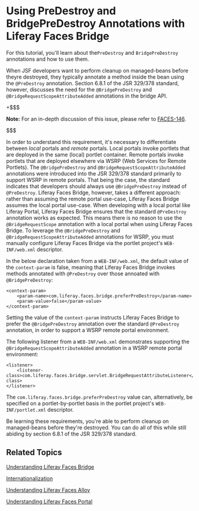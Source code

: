 # Using PreDestroy and BridgePreDestroy Annotations with Liferay Faces Bridge

For this tutorial, you'll learn about the`PreDestroy` and `BridgePreDestroy`
annotations and how to use them. 

When JSF developers want to perform cleanup on managed-beans before theyre
destroyed, they typically annotate a method inside the bean using the
`@PreDestroy` annotation. Section 6.8.1 of the JSR 329/378 standard, however,
discusses the need for the `@BridgePreDestroy` and
`@BridgeRequestScopeAttributeAdded` annotations in the bridge API. 

+$$$

**Note:** For an in-depth discussion of this issue, please refer to
[FACES-146](http://issues.liferay.com/browse/FACES-146). 

$$$

In order to understand this requirement, it's necessary to differentiate between
*local* portals and *remote* portals. Local portals invoke portlets that are
deployed in the same (local) portlet container. Remote portals invoke portlets
that are deployed elsewhere via WSRP (Web Services for Remote Portlets). The
`@BridgePreDestroy` and `@BridgeRequestScopeAttributeAdded` annotations were
introduced into the JSR 329/378 standard primarily to support WSRP in remote
portals. That being the case, the standard indicates that developers should
always use `@BridgePreDestroy` instead of `@PreDestroy`. Liferay Faces Bridge,
however, takes a different approach: rather than assuming the remote portal
use-case, Liferay Faces Bridge assumes the local portal use-case. When
developing with a local portal like Liferay Portal, Liferay Faces Bridge ensures
that the standard `@PreDestroy` annotation works as expected. This means there
is no reason to use the `@BridgeRequestScope` annotation with a local portal
when using Liferay Faces Bridge. To leverage the `@BridgePreDestroy` and
`@BridgeRequestScopeAttributeAdded` annotations for WSRP, you must manually
configure Liferay Faces Bridge via the portlet project's `WEB-INF/web.xml`
descriptor. 

In the below declaration taken from a `WEB-INF/web.xml`, the default value of
the `context-param` is false, meaning that Liferay Faces Bridge invokes methods
annotated with `@PreDestroy` over those annoated with `@BridgePreDestroy`: 

    <context-param>
        <param-name>com.liferay.faces.bridge.preferPreDestroy</param-name>
        <param-value>false</param-value>
    </context-param>

Setting the value of the `context-param` instructs Liferay Faces Bridge to
prefer the `@BridgePreDestroy` annotation over the standard `@PreDestroy`
annotation, in order to support a WSRP remote portal environment. 

The following listener from a `WEB-INF/web.xml` demonstrates supporting the
`@BridgeRequestScopeAttributeAdded` annotation in a WSRP remote portal
environment: 

    <listener>
        <listener-class>com.liferay.faces.bridge.servlet.BridgeRequestAttributeListener</listener-class>
    </listener>

The `com.liferay.faces.bridge.preferPreDestroy` value can, alternatively, be
specified on a portlet-by-portlet basis in the portlet project's
`WEB-INF/portlet.xml` descriptor. 

Be learning these requirements, you're able to perform cleanup on managed-beans
before they're destroyed. You can do all of this while still abiding by section
6.8.1 of the JSR 329/378 standard. 

## Related Topics [](id=related-topics)

[Understanding Liferay Faces Bridge](/develop/tutorials/-/knowledge_base/7-0/understanding-liferay-faces-bridge)

[Internationalization](/develop/tutorials/-/knowledge_base/7-0/internationalization)

[Understanding Liferay Faces Alloy](/develop/tutorials/-/knowledge_base/7-0/understanding-liferay-faces-alloy)

[Understanding Liferay Faces Portal](/develop/tutorials/-/knowledge_base/7-0/understanding-liferay-faces-portal)
